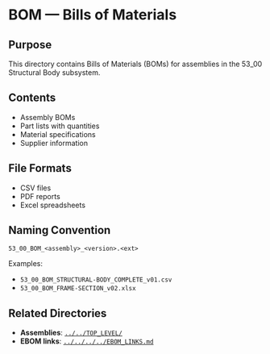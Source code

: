 # BOM — Bills of Materials

## Purpose

This directory contains Bills of Materials (BOMs) for assemblies in the 53_00 Structural Body subsystem.

## Contents

- Assembly BOMs
- Part lists with quantities
- Material specifications
- Supplier information

## File Formats

- CSV files
- PDF reports
- Excel spreadsheets

## Naming Convention

```
53_00_BOM_<assembly>_<version>.<ext>
```

Examples:
- `53_00_BOM_STRUCTURAL-BODY_COMPLETE_v01.csv`
- `53_00_BOM_FRAME-SECTION_v02.xlsx`

## Related Directories

- **Assemblies**: [`../../TOP_LEVEL/`](../../TOP_LEVEL/)
- **EBOM links**: [`../../../../EBOM_LINKS.md`](../../../../EBOM_LINKS.md)
